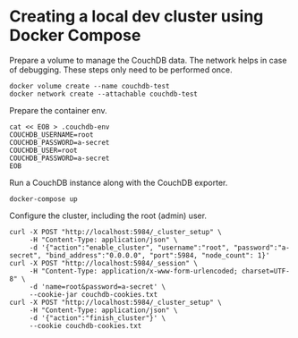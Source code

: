 # Creating a local dev cluster using Docker Compose

Prepare a volume to manage the CouchDB data. The network helps in case of debugging.
These steps only need to be performed once.  

    docker volume create --name couchdb-test
    docker network create --attachable couchdb-test

Prepare the container env.

    cat << EOB > .couchdb-env 
    COUCHDB_USERNAME=root
    COUCHDB_PASSWORD=a-secret
    COUCHDB_USER=root
    COUCHDB_PASSWORD=a-secret
    EOB

Run a CouchDB instance along with the CouchDB exporter.

    docker-compose up

Configure the cluster, including the root (admin) user.

    curl -X POST "http://localhost:5984/_cluster_setup" \
         -H "Content-Type: application/json" \
         -d '{"action":"enable_cluster", "username":"root", "password":"a-secret", "bind_address":"0.0.0.0", "port":5984, "node_count": 1}'
    curl -X POST "http://localhost:5984/_session" \
         -H "Content-Type: application/x-www-form-urlencoded; charset=UTF-8" \
         -d 'name=root&password=a-secret' \
         --cookie-jar couchdb-cookies.txt
    curl -X POST "http://localhost:5984/_cluster_setup" \
         -H "Content-Type: application/json" \
         -d '{"action":"finish_cluster"}' \
         --cookie couchdb-cookies.txt
